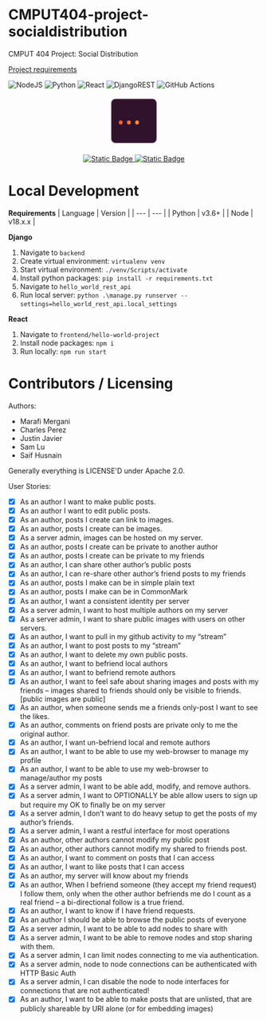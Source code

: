 CMPUT404-project-socialdistribution
===================================

CMPUT 404 Project: Social Distribution

[Project requirements](https://github.com/uofa-cmput404/project-socialdistribution/blob/master/project.org) 


![NodeJS](https://img.shields.io/badge/node.js-v18.x.x-6DA55F?style=for-the-badge&logo=node.js&logoColor=white)
![Python](https://img.shields.io/badge/python-v3.6+-3670A0?style=for-the-badge&logo=python&logoColor=ffdd54)
![React](https://img.shields.io/badge/react-%2320232a.svg?style=for-the-badge&logo=react&logoColor=%2361DAFB)
![DjangoREST](https://img.shields.io/badge/DJANGO-REST-ff1709?style=for-the-badge&logo=django&logoColor=white&color=ff1709&labelColor=gray)
![GitHub Actions](https://img.shields.io/badge/github%20actions-%232671E5.svg?style=for-the-badge&logo=githubactions&logoColor=white)



<p align="center">
<a href="https://cmput404-project-frontend-31e44b042044.herokuapp.com/">
<img height="100px" width="100px" src="./frontend/hello-world-project/public/favicon.svg" />
</a>
</p>

<div align="center">
    <span>
        <a href="https://cmput404-project-frontend-31e44b042044.herokuapp.com/">
        <img alt="Static Badge" src="https://img.shields.io/badge/OPEN%20APP-%23430098.svg?style=for-the-badge&logo=heroku&logoColor=white"/>
        </a>
    </span>
    <span>
        <a href="https://cmput404-project-backend-a299a47993fd.herokuapp.com/">
        <img alt="Static Badge" src="https://img.shields.io/badge/API%20DOCS-grey?style=for-the-badge&logo=swagger">
        </a>
    </span>
</div>



Local Development
===================

**Requirements**
| Language | Version |
| --- | --- |
| Python | v3.6+ |
| Node | v18.x.x |

**Django**
1. Navigate to `backend`
2. Create virtual environment: `virtualenv venv`
3. Start virtual environment: `./venv/Scripts/activate`
4. Install python packages: `pip install -r requirements.txt`
5. Navigate to `hello_world_rest_api`
5. Run local server: `python .\manage.py runserver --settings=hello_world_rest_api.local_settings`


**React**
1. Navigate to `frontend/hello-world-project`
2. Install node packages: `npm i`
3. Run locally: `npm run start`

Contributors / Licensing
========================

Authors:

* Marafi Mergani
* Charles Perez
* Justin Javier
* Sam Lu
* Saif Husnain

Generally everything is LICENSE'D under Apache 2.0.


User Stories:
- [x] As an author I want to make public posts.
- [x] As an author I want to edit public posts.
- [x] As an author, posts I create can link to images.
- [x] As an author, posts I create can be images.
- [x] As a server admin, images can be hosted on my server.
- [x] As an author, posts I create can be private to another author
- [x] As an author, posts I create can be private to my friends
- [x] As an author, I can share other author’s public posts
- [x] As an author, I can re-share other author’s friend posts to my friends
- [x] As an author, posts I make can be in simple plain text
- [x] As an author, posts I make can be in CommonMark
- [x] As an author, I want a consistent identity per server
- [x] As a server admin, I want to host multiple authors on my server
- [x] As a server admin, I want to share public images with users on other servers.
- [x] As an author, I want to pull in my github activity to my “stream”
- [x] As an author, I want to post posts to my “stream”
- [x] As an author, I want to delete my own public posts.
- [x] As an author, I want to befriend local authors
- [x] As an author, I want to befriend remote authors
- [x] As an author, I want to feel safe about sharing images and posts with my friends – images shared to friends should only be visible to friends. [public images are public]
- [x] As an author, when someone sends me a friends only-post I want to see the likes.
- [x] As an author, comments on friend posts are private only to me the original author.
- [x] As an author, I want un-befriend local and remote authors
- [x] As an author, I want to be able to use my web-browser to manage my profile
- [x] As an author, I want to be able to use my web-browser to manage/author my posts
- [x] As a server admin, I want to be able add, modify, and remove authors.
- [x] As a server admin, I want to OPTIONALLY be able allow users to sign up but require my OK to finally be on my server
- [x] As a server admin, I don’t want to do heavy setup to get the posts of my author’s friends.
- [x] As a server admin, I want a restful interface for most operations
- [x] As an author, other authors cannot modify my public post
- [x] As an author, other authors cannot modify my shared to friends post.
- [x] As an author, I want to comment on posts that I can access
- [x] As an author, I want to like posts that I can access
- [x] As an author, my server will know about my friends
- [x] As an author, When I befriend someone (they accept my friend request) I follow them, only when the other author befriends me do I count as a real friend – a bi-directional follow is a true friend.
- [x] As an author, I want to know if I have friend requests.
- [x] As an author I should be able to browse the public posts of everyone
- [x] As a server admin, I want to be able to add nodes to share with
- [x] As a server admin, I want to be able to remove nodes and stop sharing with them.
- [x] As a server admin, I can limit nodes connecting to me via authentication.
- [x] As a server admin, node to node connections can be authenticated with HTTP Basic Auth
- [x] As a server admin, I can disable the node to node interfaces for connections that are not authenticated!
- [x] As an author, I want to be able to make posts that are unlisted, that are publicly shareable by URI alone (or for embedding images)
